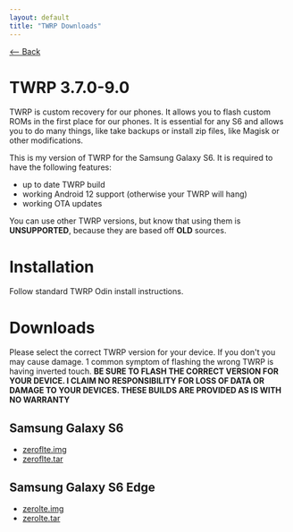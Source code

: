 ```yaml
---
layout: default
title: "TWRP Downloads"
---
```

[ <-- Back](/)

# TWRP 3.7.0-9.0
TWRP is custom recovery for our phones. It allows you to flash custom ROMs in the first place for our phones. It is essential for any S6 and allows you to do many things, like take backups or install zip files, like Magisk or other modifications. 

This is my version of TWRP for the Samsung Galaxy S6. It is required to have the following features:
- up to date TWRP build
- working Android 12 support (otherwise your TWRP will hang)
- working OTA updates

You can use other TWRP versions, but know that using them is **UNSUPPORTED**, because they are based off **OLD** sources.

# Installation
Follow standard TWRP Odin install instructions. 

# Downloads
Please select the correct TWRP version for your device. If you don't you may cause damage. 1 common symptom of flashing the wrong TWRP is having inverted touch. **BE SURE TO FLASH THE CORRECT VERSION FOR YOUR DEVICE. I CLAIM NO RESPONSIBILITY FOR LOSS OF DATA OR DAMAGE TO YOUR DEVICES. THESE BUILDS ARE PROVIDED AS IS WITH NO WARRANTY**

## Samsung Galaxy S6
- [zeroflte.img](https://github.com/fakemanoan/TWRP-Releases/releases/download/TWRP_3.7.0-9.0_19012024/TWRP_3.7.0-9.0_zeroflte_19012024.img)
- [zeroflte.tar](https://github.com/fakemanoan/TWRP-Releases/releases/download/TWRP_3.7.0-9.0_19012024/TWRP_3.7.0-9.0_zeroflte_19012024.tar)

## Samsung Galaxy S6 Edge
- [zerolte.img](https://github.com/fakemanoan/TWRP-Releases/releases/download/TWRP_3.7.0-9.0_19012024/TWRP_3.7.0-9.0_zerolte_19012024.img)
- [zerolte.tar](https://github.com/fakemanoan/TWRP-Releases/releases/download/TWRP_3.7.0-9.0_19012024/TWRP_3.7.0-9.0_zerolte_19012024.tar)
